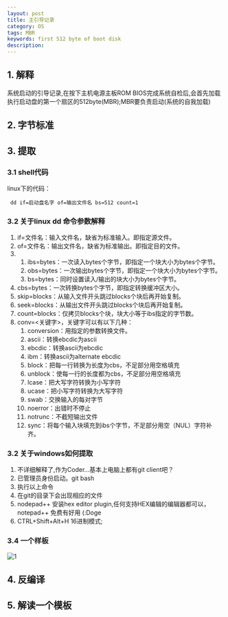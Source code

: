 ```yaml
---
layout: post
title: 主引导记录
category: OS
tags: MBR
keywords: first 512 byte of boot disk
description: 
---
```


## 1. 解释

系统启动的引导记录,在按下主机电源主板ROM BIOS完成系统自检后,会首先加载执行启动盘的第一个扇区的512byte(MBR);MBR要负责启动(系统的自我加载)

## 2. 字节标准

## 3. 提取

### 3.1 shell代码
linux下的代码：
``` shell
 dd if=启动盘名字 of=输出文件名 bs=512 count=1
```
### 3.2 关于linux dd 命令参数解释
<ol>
	<li>if=文件名：输入文件名，缺省为标准输入。即指定源文件。
	<li>of=文件名：输出文件名，缺省为标准输出。即指定目的文件。</li>
	<li>
		<ol>
			<li>ibs=bytes：一次读入bytes个字节，即指定一个块大小为bytes个字节。</li>
			<li>obs=bytes：一次输出bytes个字节，即指定一个块大小为bytes个字节。</li>
			<li>bs=bytes：同时设置读入/输出的块大小为bytes个字节。</li>
		</ol>
	</li>
	<li>cbs=bytes：一次转换bytes个字节，即指定转换缓冲区大小。</li>
	<li>skip=blocks：从输入文件开头跳过blocks个块后再开始复制。</li>
	<li>seek=blocks：从输出文件开头跳过blocks个块后再开始复制。</li>
	<li>count=blocks：仅拷贝blocks个块，块大小等于ibs指定的字节数。</li>
	<li>conv=<关键字>，关键字可以有以下几种：
		<ol>
			<li>conversion：用指定的参数转换文件。</li>
			<li>ascii：转换ebcdic为ascii</li>
			<li>ebcdic：转换ascii为ebcdic</li>
			<li>ibm：转换ascii为alternate ebcdic</li>
			<li>block：把每一行转换为长度为cbs，不足部分用空格填充</li>
			<li>unblock：使每一行的长度都为cbs，不足部分用空格填充</li>
			<li>lcase：把大写字符转换为小写字符</li>
			<li>ucase：把小写字符转换为大写字符</li>
			<li>swab：交换输入的每对字节</li>
			<li>noerror：出错时不停止</li>
			<li>notrunc：不截短输出文件</li>
			<li>sync：将每个输入块填充到ibs个字节，不足部分用空（NUL）字符补齐。</li>
		</ol>
	</li>
</ol>


### 3.2 关于windows如何提取
1. 不详细解释了,作为Coder...基本上电脑上都有git client吧？
2. 已管理员身份启动。git bash
3. 执行以上命令
4. 在git的目录下会出现相应的文件
5. nodepad++ 安装hex editor plugin,任何支持HEX编辑的编辑器都可以，notepad++ 免费有好用 (:Doge 
6. CTRL+Shift+Alt+H 16进制模式;

### 3.4 一个样板
![1](/public/img/os/windows10MBR.png)

## 4. 反编译

## 5. 解读一个模板